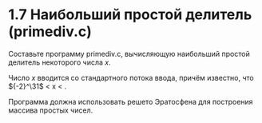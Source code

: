 # 1.7 Наибольший простой делитель (primediv.c)
Составьте программу primediv.c, вычисляющую наибольший простой делитель некоторого числа $x$. 

Число ${x}$ вводится со стандартного потока ввода, причём известно, что ${-2}^\31$ < x < .

Программа должна использовать решето Эратосфена для построения массива простых чисел.
